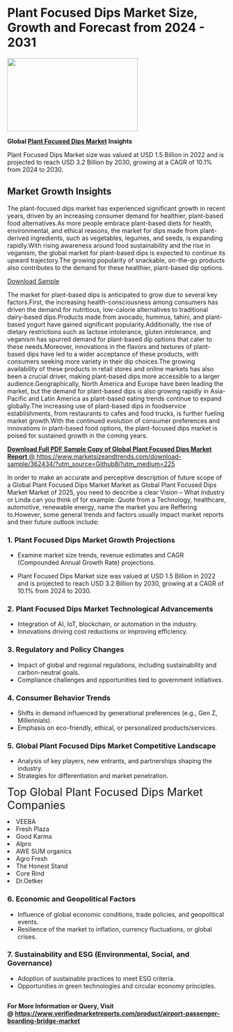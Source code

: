 <H1>Plant Focused Dips Market Size, Growth and Forecast from 2024 - 2031</H1><img class="aligncenter size-medium wp-image-584254" src="https://thirdeyenews.in/wp-content/uploads/2024/09/Global-Market-Research-300x168.jpeg" alt="" width="300" height="168" /><p><strong>Global&nbsp;<a href="https://www.marketsizeandtrends.com/download-sample/362434/?utm_source=Github8j?utm_medium=225">Plant Focused Dips Market</a> Insights</strong></p><p>Plant Focused Dips Market size was valued at USD 1.5 Billion in 2022 and is projected to reach USD 3.2 Billion by 2030, growing at a CAGR of 10.1% from 2024 to 2030.</p><p><h2>Market Growth Insights</h2> <p>The plant-focused dips market has experienced significant growth in recent years, driven by an increasing consumer demand for healthier, plant-based food alternatives.As more people embrace plant-based diets for health, environmental, and ethical reasons, the market for dips made from plant-derived ingredients, such as vegetables, legumes, and seeds, is expanding rapidly.With rising awareness around food sustainability and the rise in veganism, the global market for plant-based dips is expected to continue its upward trajectory.The growing popularity of snackable, on-the-go products also contributes to the demand for these healthier, plant-based dip options.</p> <p><a href="#">Download Sample</a></p> <p>The market for plant-based dips is anticipated to grow due to several key factors.First, the increasing health-consciousness among consumers has driven the demand for nutritious, low-calorie alternatives to traditional dairy-based dips.Products made from avocado, hummus, tahini, and plant-based yogurt have gained significant popularity.Additionally, the rise of dietary restrictions such as lactose intolerance, gluten intolerance, and veganism has spurred demand for plant-based dip options that cater to these needs.Moreover, innovations in the flavors and textures of plant-based dips have led to a wider acceptance of these products, with consumers seeking more variety in their dip choices.The growing availability of these products in retail stores and online markets has also been a crucial driver, making plant-based dips more accessible to a larger audience.Geographically, North America and Europe have been leading the market, but the demand for plant-based dips is also growing rapidly in Asia-Pacific and Latin America as plant-based eating trends continue to expand globally.The increasing use of plant-based dips in foodservice establishments, from restaurants to cafes and food trucks, is further fueling market growth.With the continued evolution of consumer preferences and innovations in plant-based food options, the plant-focused dips market is poised for sustained growth in the coming years.</p> <p><a href="#"></p><p><span class=""><strong>Download Full PDF Sample Copy of Global Plant Focused Dips Market Report</strong> @ <a href="https://www.marketsizeandtrends.com/download-sample/362434/?utm_source=Github8j?utm_medium=225" target="_blank">https://www.marketsizeandtrends.com/download-sample/362434/?utm_source=Github8j?utm_medium=225</a></span></p><p>In order to make an accurate and perceptive description of future scope of a Global&nbsp;Plant Focused Dips Market Market as Global&nbsp;Plant Focused Dips Market Market of 2025, you need to describe a clear Vision &ndash; What Industry or Linda can you think of for example: Quote from a Technology, healthcare, automotive, renewable energy, name the market you are Reffering to.However, some general trends and factors usually impact market reports and their future outlook include:</p><h3>1.&nbsp;<strong>Plant Focused Dips Market Growth Projections</strong></h3><ul><li>Examine market size trends, revenue estimates and CAGR (Compounded Annual Growth Rate) projections.</li><li><p>Plant Focused Dips Market size was valued at USD 1.5 Billion in 2022 and is projected to reach USD 3.2 Billion by 2030, growing at a CAGR of 10.1% from 2024 to 2030.</p></li></ul><h3>2.&nbsp;<strong>Plant Focused Dips Market Technological Advancements</strong></h3><ul><li>Integration of AI, IoT, blockchain, or automation in the industry.</li><li>Innovations driving cost reductions or improving efficiency.</li></ul><h3>3.&nbsp;<strong>Regulatory and Policy Changes</strong></h3><ul><li>Impact of global and regional regulations, including sustainability and carbon-neutral goals.</li><li>Compliance challenges and opportunities tied to government initiatives.</li></ul><h3>4.&nbsp;<strong>Consumer Behavior Trends</strong></h3><ul><li>Shifts in demand influenced by generational preferences (e.g., Gen Z, Millennials).</li><li>Emphasis on eco-friendly, ethical, or personalized products/services.</li></ul><h3>5.&nbsp;<strong>Global Plant Focused Dips Market Competitive Landscape</strong></h3><ul><li>Analysis of key players, new entrants, and partnerships shaping the industry.</li><li>Strategies for differentiation and market penetration.</li></ul><p data-pm-slice="1 1 []"><span style="color: inherit; font-family: inherit; font-size: 25px;">Top Global Plant Focused Dips Market Companies</span></p><div class="" data-test-id=""><p><li>VEEBA</li><li> Fresh Plaza</li><li> Good Karma</li><li> Alpro</li><li> AWE SUM organics</li><li> Agro Fresh</li><li> The Honest Stand</li><li> Core Rind</li><li> Dr.Oetker</li></p></div><h3>6.&nbsp;<strong>Economic and Geopolitical Factors</strong></h3><ul><li>Influence of global economic conditions, trade policies, and geopolitical events.</li><li>Resilience of the market to inflation, currency fluctuations, or global crises.</li></ul><h3>7.&nbsp;<strong>Sustainability and ESG (Environmental, Social, and Governance)</strong></h3><ul><li>Adoption of sustainable practices to meet ESG criteria.</li><li>Opportunities in green technologies and circular economy principles.</li></ul><h2><strong style="font-size: 14px;">For More Information or Query, Visit @&nbsp;</strong><a style="background-color: #ffffff; font-size: 14px;" href="https://www.marketsizeandtrends.com/report/plant-focused-dips-market/" target="_blank">https://www.verifiedmarketreports.com/product/airport-passenger-boarding-bridge-market</a></h2>